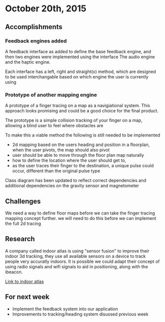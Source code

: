 # October 20th, 2015

## Accomplishments

### Feedback engines added

A feedback interface as added to define the base feedback engine, and then two engines were implemented using the interface
The audio engine and the haptic engine.

Each interface has a left, right and straight(x) method, which are designed to be used interchangable based on which engine the user is currently using

### Prototype of another mapping engine 

A prototype of a finger tracing on a map as a navigiational system. This approach looks promising and could be a good choice for the final product.

The prototype is a simple collision tracking of your finger on a map, allowing a blind user to feel where obstacles are

To make this a viable method the following is still needed to be implemented
* 2d mapping based on the users heading and position in a floorplan, when the user pivots, the map should also pivot
* user should be able to move through the floor plan map naturally 
* how to define the location where the user should get to, 
* as the user traces their finger to the destination, a unique pulse could occur, different than the original pulse type

Class diagram has been updated to reflect correct dependencies and
additional dependencies on the gravity sensor and magnetometer

## Challenges

We need a way to define floor maps before we can take the finger tracing mapping concept further.
we will need to do this before we can implement the full 2d tracing

## Research

A company called indoor atlas is using "sensor fusion" to improve their indoor 3d tracking, they use all available sensors on a device to track people very accuratly indoors.
It is possible we could adapt their concept of using radio signals and wifi signals to aid in positioning, along with the ibeacon.

[Link to indoor atlas](https://www.indooratlas.com/)

## For next week

* Implement the feedback system into our application
* Improvements to tracking/heading system disussed previous week
